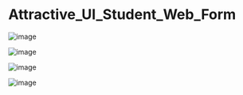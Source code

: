 # Attractive_UI_Student_Web_Form

![image](https://user-images.githubusercontent.com/114800813/221637805-b19d1947-af19-4e26-9e2e-6ff4f8636d89.png)

![image](https://user-images.githubusercontent.com/114800813/221638294-5e156f51-1d62-4965-bb17-b9b29b1ab369.png)

![image](https://user-images.githubusercontent.com/114800813/221638422-9ae235ce-8b05-45e6-93f9-5b4a7e3e7c74.png)

![image](https://user-images.githubusercontent.com/114800813/221638487-9ddedec3-4895-40c0-a3fd-9119133a4b18.png)
